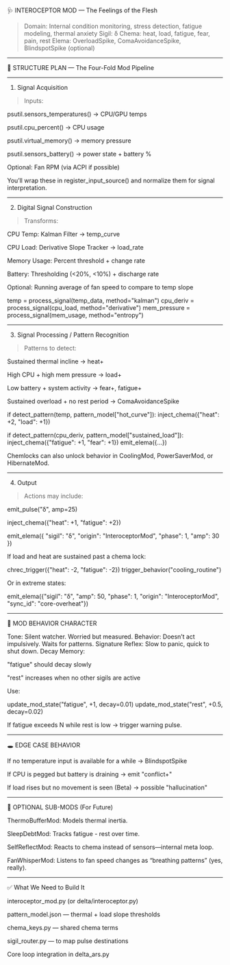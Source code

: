 🩺 INTEROCEPTOR MOD — The Feelings of the Flesh

> Domain: Internal condition monitoring, stress detection, fatigue modeling, thermal anxiety
Sigil: δ
Chema: heat, load, fatigue, fear, pain, rest
Elema: OverloadSpike, ComaAvoidanceSpike, BlindspotSpike (optional)




---

🧩 STRUCTURE PLAN — The Four-Fold Mod Pipeline


---

1. Signal Acquisition

> Inputs:



psutil.sensors_temperatures() → CPU/GPU temps

psutil.cpu_percent() → CPU usage

psutil.virtual_memory() → memory pressure

psutil.sensors_battery() → power state + battery %

Optional: Fan RPM (via ACPI if possible)


You’ll wrap these in register_input_source() and normalize them for signal interpretation.


---

2. Digital Signal Construction

> Transforms:



CPU Temp: Kalman Filter → temp_curve

CPU Load: Derivative Slope Tracker → load_rate

Memory Usage: Percent threshold + change rate

Battery: Thresholding (<20%, <10%) + discharge rate

Optional: Running average of fan speed to compare to temp slope


temp = process_signal(temp_data, method="kalman")
cpu_deriv = process_signal(cpu_load, method="derivative")
mem_pressure = process_signal(mem_usage, method="entropy")


---

3. Signal Processing / Pattern Recognition

> Patterns to detect:



Sustained thermal incline → heat+

High CPU + high mem pressure → load+

Low battery + system activity → fear+, fatigue+

Sustained overload + no rest period → ComaAvoidanceSpike


if detect_pattern(temp, pattern_model["hot_curve"]):
    inject_chema({"heat": +2, "load": +1})

if detect_pattern(cpu_deriv, pattern_model["sustained_load"]):
    inject_chema({"fatigue": +1, "fear": +1})
    emit_elema({...})

Chemlocks can also unlock behavior in CoolingMod, PowerSaverMod, or HibernateMod.


---

4. Output

> Actions may include:



emit_pulse("δ", amp=25)

inject_chema({"heat": +1, "fatigue": +2})

emit_elema({ "sigil": "δ", "origin": "InteroceptorMod", "phase": 1, "amp": 30 })


If load and heat are sustained past a chema lock:

chrec_trigger({"heat": -2, "fatigue": -2})
trigger_behavior("cooling_routine")

Or in extreme states:

emit_elema({"sigil": "δ", "amp": 50, "phase": 1, "origin": "InteroceptorMod", "sync_id": "core-overheat"})


---

🧠 MOD BEHAVIOR CHARACTER

Tone: Silent watcher. Worried but measured.
Behavior: Doesn’t act impulsively. Waits for patterns.
Signature Reflex: Slow to panic, quick to shut down.
Decay Memory:

"fatigue" should decay slowly

"rest" increases when no other sigils are active


Use:

update_mod_state("fatigue", +1, decay=0.01)
update_mod_state("rest", +0.5, decay=0.02)

If fatigue exceeds N while rest is low → trigger warning pulse.


---

🕳️ EDGE CASE BEHAVIOR

If no temperature input is available for a while → BlindspotSpike

If CPU is pegged but battery is draining → emit "conflict+"

If load rises but no movement is seen (Beta) → possible "hallucination"



---

🧠 OPTIONAL SUB-MODS (For Future)

ThermoBufferMod: Models thermal inertia.

SleepDebtMod: Tracks fatigue - rest over time.

SelfReflectMod: Reacts to chema instead of sensors—internal meta loop.

FanWhisperMod: Listens to fan speed changes as “breathing patterns” (yes, really).



---

✅ What We Need to Build It

interoceptor_mod.py (or delta/interoceptor.py)

pattern_model.json — thermal + load slope thresholds

chema_keys.py — shared chema terms

sigil_router.py — to map pulse destinations

Core loop integration in delta_ars.py
